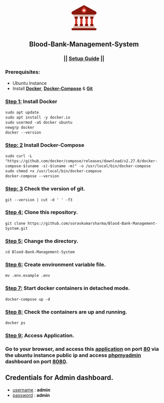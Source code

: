 <div align="center">
  <img src="./Blood_Bank/images/favicon.png" alt="logo" width="80" height="80">
  <h2>Blood-Bank-Management-System</h2>
  <h3>|| <ins>Setup Guide</ins> ||</h3>
</div>

### Prerequisites:
- Ubuntu Instance
- Install <ins>**Docker**</ins>, <ins>**Docker-Compose**</ins> & <ins>**Git**</ins>

### <ins>Step 1:</ins> Install Docker
```
sudo apt update
sudo apt install -y docker.io
sudo usermod -aG docker ubuntu
newgrp docker
docker --version
```

### <ins>Step: 2</ins> Install Docker-Compose
```
sudo curl -L "https://github.com/docker/compose/releases/download/v2.27.0/docker-compose-$(uname -s)-$(uname -m)" -o /usr/local/bin/docker-compose
sudo chmod +x /usr/local/bin/docker-compose
docker-compose --version
```

### <ins>Step: 3</ins> Check the version of git.
```
git --version | cut -d ' ' -f3
```

### <ins>Step 4:</ins> Clone this repository.
```
git clone https://github.com/soravkumarsharma/Blood-Bank-Management-System.git
```

### <ins>Step 5:</ins> Change the directory.
```
cd Blood-Bank-Management-System
```

### <ins>Step 6:</ins> Create environment variable file.
```
mv .env.example .env
```
### <ins>Step 7:</ins> Start docker containers in detached mode.
```
docker-compose up -d
```

### <ins>Step 8:</ins> Check the containers are up and running.
```
docker ps
```

### <ins>Step 9:</ins> Access Application.
### Go to your browser, and access this <ins>**application**</ins> on port <ins>**80**</ins> via the ubuntu instance public ip and access <ins>**phpmyadmin**</ins> dashboard on port <ins>**8080**</ins>.

## Credentials for Admin dashboard.
- <ins>username</ins> : **admin**
- <ins>password</ins> : **admin**




